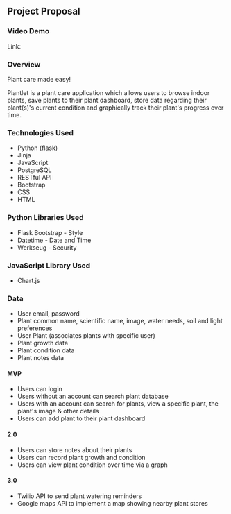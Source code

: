 ## Project Proposal

### Video Demo

Link:

### Overview

Plant care made easy!

Plantlet is a plant care application which allows users to browse indoor plants, save plants to their plant dashboard, 
store data regarding their plant(s)'s current condition and graphically track their plant's progress over time. 


### Technologies Used

- Python (flask)
- Jinja
- JavaScript
- PostgreSQL
- RESTful API
- Bootstrap
- CSS
- HTML

### Python Libraries Used

- Flask Bootstrap - Style
- Datetime - Date and Time
- Werkseug - Security

### JavaScript Library Used

- Chart.js


### Data

- User email, password
- Plant common name, scientific name, image, water needs, soil and light preferences
- User Plant (associates plants with specific user)
- Plant growth data
- Plant condition data
- Plant notes data


#### MVP
- Users can login
- Users without an account can search plant database
- Users with an account can search for plants, view a specific plant, the plant's image & other details
- Users can add plant to their plant dashboard


#### 2.0 

- Users can store notes about their plants
- Users can record plant growth and condition
- Users can view plant condition over time via a graph


#### 3.0

- Twilio API to send plant watering reminders
- Google maps API to implement a map showing nearby plant stores
